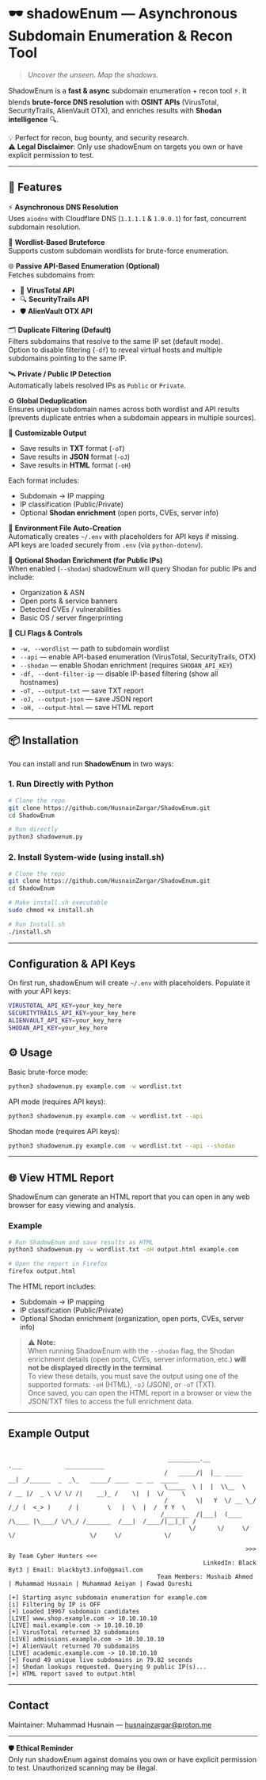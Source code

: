 # 🕶️ shadowEnum — Asynchronous Subdomain Enumeration & Recon Tool  

> *Uncover the unseen. Map the shadows.*  

ShadowEnum is a **fast & async** subdomain enumeration + recon tool ⚡. It blends **brute-force DNS resolution** with **OSINT APIs** (VirusTotal, SecurityTrails, AlienVault OTX), and enriches results with **Shodan intelligence** 🔍.  

💡 Perfect for recon, bug bounty, and security research.  
⚠️ **Legal Disclaimer**: Only use shadowEnum on targets you own or have explicit permission to test.  

---

## 🚀 Features

⚡ **Asynchronous DNS Resolution**  
Uses `aiodns` with Cloudflare DNS (`1.1.1.1` & `1.0.0.1`) for fast, concurrent subdomain resolution.

📜 **Wordlist-Based Bruteforce**  
Supports custom subdomain wordlists for brute-force enumeration.

🌐 **Passive API-Based Enumeration (Optional)**  
Fetches subdomains from:
- 🧪 **VirusTotal API**
- 🔍 **SecurityTrails API**
- 🛡 **AlienVault OTX API**

🗂 **Duplicate Filtering (Default)**  
Filters subdomains that resolve to the same IP set (default mode).  
Option to disable filtering (`-df`) to reveal virtual hosts and multiple subdomains pointing to the same IP.

🛰 **Private / Public IP Detection**  
Automatically labels resolved IPs as `Public` or `Private`.

♻ **Global Deduplication**  
Ensures unique subdomain names across both wordlist and API results (prevents duplicate entries when a subdomain appears in multiple sources).

💾 **Customizable Output**  
- Save results in **TXT** format (`-oT`)  
- Save results in **JSON** format (`-oJ`)  
- Save results in **HTML** format (`-oH`)  

Each format includes:  
- Subdomain → IP mapping  
- IP classification (Public/Private)   
- Optional **Shodan enrichment** (open ports, CVEs, server info)

🔑 **Environment File Auto-Creation**  
Automatically creates `~/.env` with placeholders for API keys if missing.  
API keys are loaded securely from `.env` (via `python-dotenv`).

🔎 **Optional Shodan Enrichment (for Public IPs)**  
When enabled (`--shodan`) shadowEnum will query Shodan for public IPs and include:
- Organization & ASN
- Open ports & service banners
- Detected CVEs / vulnerabilities
- Basic OS / server fingerprinting

🧰 **CLI Flags & Controls**  
- `-w, --wordlist` — path to subdomain wordlist  
- `--api` — enable API-based enumeration (VirusTotal, SecurityTrails, OTX) 
- `--shodan` — enable Shodan enrichment (requires `SHODAN_API_KEY`)  
- `-df, --dont-filter-ip` — disable IP-based filtering (show all hostnames)  
- `-oT, --output-txt` — save TXT report  
- `-oJ, --output-json` — save JSON report  
- `-oH, --output-html` — save HTML report

---

## 📦 Installation

You can install and run **ShadowEnum** in two ways:

### 1. Run Directly with Python
```bash
# Clone the repo
git clone https://github.com/HusnainZargar/ShadowEnum.git
cd ShadowEnum

# Run directly
python3 shadowenum.py
```
### 2. Install System-wide (using install.sh)
```bash
# Clone the repo
git clone https://github.com/HusnainZargar/ShadowEnum.git
cd ShadowEnum

# Make install.sh executable
sudo chmod +x install.sh

# Run Install.sh
./install.sh
```
---

## Configuration & API Keys

On first run, shadowEnum will create `~/.env` with placeholders. Populate it with your API keys:

```bash
VIRUSTOTAL_API_KEY=your_key_here
SECURITYTRAILS_API_KEY=your_key_here
ALIENVAULT_API_KEY=your_key_here
SHODAN_API_KEY=your_key_here
```
## ⚙️ Usage

Basic brute-force mode:
```bash
python3 shadowenum.py example.com -w wordlist.txt
```

API mode (requires API keys):
```bash
python3 shadowenum.py example.com -w wordlist.txt --api
```

Shodan mode (requires API keys):
```bash
python3 shadowenum.py example.com -w wordlist.txt --api --shodan
```
---
## 🌐 View HTML Report

ShadowEnum can generate an HTML report that you can open in any web browser for easy viewing and analysis.  

### Example

```bash
# Run ShadowEnum and save results as HTML
python3 shadowenum.py -w wordlist.txt -oH output.html example.com

# Open the report in Firefox
firefox output.html
```

The HTML report includes:
- Subdomain → IP mapping
- IP classification (Public/Private)
- Optional Shodan enrichment (organization, open ports, CVEs, server info)

> ⚠️ **Note:**  
> When running ShadowEnum with the `--shodan` flag, the Shodan enrichment details (open ports, CVEs, server information, etc.) **will not be displayed directly in the terminal**.  
> To view these details, you must save the output using one of the supported formats: `-oH` (HTML), `-oJ` (JSON), or `-oT` (TXT).  
> Once saved, you can open the HTML report in a browser or view the JSON/TXT files to access the full enrichment data.

---

## Example Output

```
                                                                                                                                                                    
                                             _________.__                .___            ___________                                                                
                                            /   _____/|  |__ _____     __| _/______  _  _\_   _____/ ____  __ __  _____                                             
                                            \_____  \ |  |  \\__  \   / __ |/  _ \ \/ \/ /|    __)_ /    \|  |  \/     \                                            
                                            /        \|   Y  \/ __ \_/ /_/ (  <_> )     / |        \   |  \  |  /  Y Y  \                                           
                                           /_______  /|___|  (____  /\____ |\____/ \/\_/ /_______  /___|  /____/|__|_|  /                                           
                                                   \/      \/     \/      \/                     \/     \/            \/                                            
                                                                                                                                                                    
                                                                   >>> By Team Cyber Hunters <<<                                                                    
                                                       LinkedIn: Black Byt3 | Email: blackbyt3.info@gmail.com                                                       
                                          Team Members: Mushaib Ahmed | Muhammad Husnain | Muhammad Aeiyan | Fawad Qureshi                  

[+] Starting async subdomain enumeration for example.com
[i] Filtering by IP is OFF
[+] Loaded 19967 subdomain candidates
[LIVE] www.shop.example.com -> 10.10.10.10
[LIVE] mail.example.com -> 10.10.10.10
[+] VirusTotal returned 32 subdomains
[LIVE] admissions.example.com -> 10.10.10.10
[+] AlienVault returned 70 subdomains
[LIVE] academic.example.com -> 10.10.10.10
[+] Found 49 unique live subdomains in 79.82 seconds
[+] Shodan lookups requested. Querying 9 public IP(s)...
[+] HTML report saved to output.html

```
---

## Contact

Maintainer: Muhammad Husnain — husnainzargar@proton.me

---
🛡 **Ethical Reminder**  
Only run shadowEnum against domains you own or have explicit permission to test. Unauthorized scanning may be illegal.
